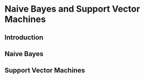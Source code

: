 # Naive Bayes and Support Vector Machines

## Introduction

## Naive Bayes

## Support Vector Machines
